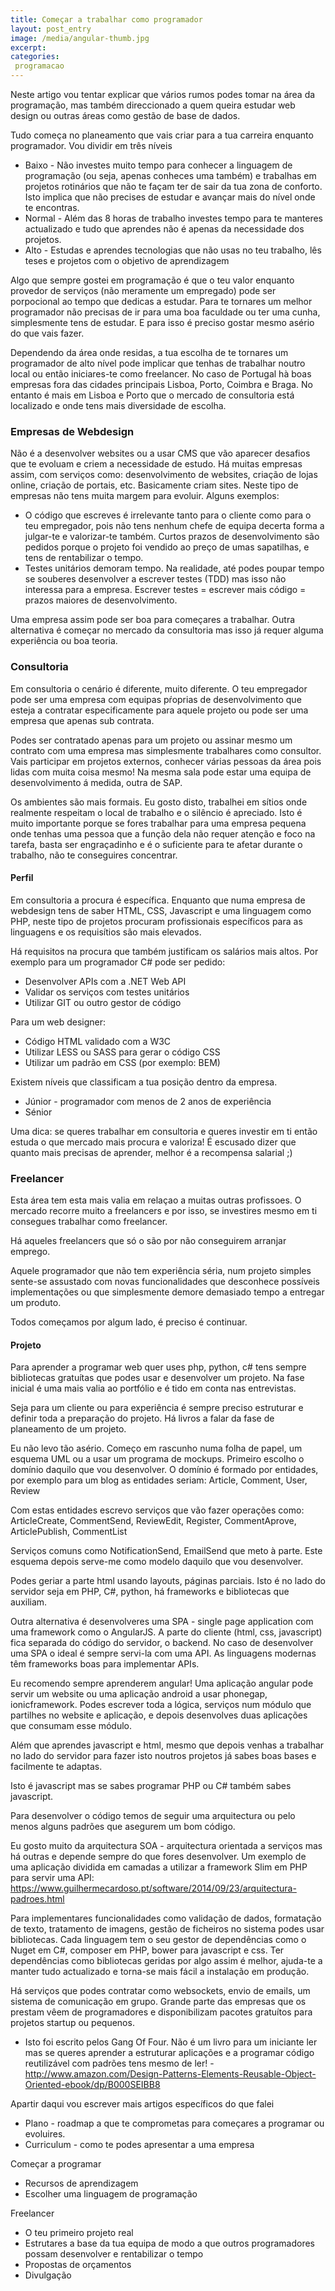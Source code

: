 ```yaml
---
title: Começar a trabalhar como programador
layout: post_entry
image: /media/angular-thumb.jpg
excerpt: 
categories:
 programacao
---
```


Neste artigo vou tentar explicar que vários rumos podes tomar na área da programação, mas também direccionado a quem queira estudar web design ou outras áreas como gestão de base de dados. 

Tudo começa no planeamento que vais criar para a tua carreira enquanto programador. Vou dividir em três níveis

 * Baixo - Não investes muito tempo para conhecer a linguagem de programação (ou seja, apenas conheces uma também) e trabalhas em projetos rotinários que não te façam ter de sair da tua zona de conforto. Isto implica que não precises de estudar e avançar mais do nível onde te encontras.
 * Normal - Além das 8 horas de trabalho investes tempo para te manteres actualizado e tudo que aprendes não é apenas da necessidade dos projetos. 
 * Alto - Estudas e aprendes tecnologias que não usas no teu trabalho, lês teses e projetos com o objetivo de aprendizagem

Algo que sempre gostei em programação é que o teu valor enquanto provedor de serviços (não meramente um empregado) pode ser porpocional ao tempo que dedicas a estudar. Para te tornares um melhor programador não precisas de ir para uma boa faculdade ou ter uma cunha, simplesmente tens de estudar. E para isso é preciso gostar mesmo asério do que vais fazer.

Dependendo da área onde residas, a tua escolha de te tornares um programador de alto nível pode implicar que tenhas de trabalhar noutro local ou então iniciares-te como freelancer. No caso de Portugal hà boas empresas fora das cidades principais Lisboa, Porto, Coimbra e Braga. No entanto é mais em Lisboa e Porto que o mercado de consultoria está localizado e onde tens mais diversidade de escolha.


### Empresas de Webdesign

Não é a desenvolver websites ou a usar CMS que vão aparecer desafios que te evoluam e criem a necessidade de estudo. Há muitas empresas assim, com serviços como: desenvolvimento de websites, criação de lojas online, criação de portais, etc. Basicamente criam sites. Neste tipo de empresas não tens muita margem para evoluir. Alguns exemplos:

 * O código que escreves é irrelevante tanto para o cliente como para o teu empregador, pois não tens nenhum chefe de equipa decerta forma a julgar-te e valorizar-te também. Curtos prazos de desenvolvimento são pedidos porque o projeto foi vendido ao preço de umas sapatilhas, e tens de rentabilizar o tempo.
 * Testes unitários demoram tempo. Na realidade, até podes poupar tempo se souberes desenvolver a escrever testes (TDD) mas isso não interessa para a empresa. Escrever testes = escrever mais código = prazos maiores de desenvolvimento.


Uma empresa assim pode ser boa para começares a trabalhar. Outra alternativa é começar no mercado da consultoria mas isso já requer alguma experiência ou boa teoria.

### Consultoria

Em consultoria o cenário é diferente, muito diferente. O teu empregador pode ser uma empresa com equipas pŕoprias de desenvolvimento que esteja a contratar especificamente para aquele projeto ou pode ser uma empresa que apenas sub contrata.

Podes ser contratado apenas para um projeto ou assinar mesmo um contrato com uma empresa mas simplesmente trabalhares como consultor. Vais participar em projetos externos, conhecer várias pessoas da área pois lidas com muita coisa mesmo! Na mesma sala pode estar uma equipa de desenvolvimento á medida, outra de SAP.

Os ambientes são mais formais. Eu gosto disto, trabalhei em sítios onde realmente respeitam o local de trabalho e o silêncio é apreciado. Isto é muito importante porque se fores trabalhar para uma empresa pequena onde tenhas uma pessoa que a função dela não requer atenção e foco na tarefa, basta ser engraçadinho e é o suficiente para te afetar durante o trabalho, não te conseguires concentrar.

#### Perfil

Em consultoria a procura é específica. Enquanto que numa empresa de webdesign tens de saber HTML, CSS, Javascript e uma linguagem como PHP, neste tipo de projetos procuram profissionais específicos para as linguagens e os requisítios são mais elevados.

Há requisitos na procura que também justificam os salários mais altos. Por exemplo para um programador C# pode ser pedido:

 * Desenvolver APIs com a .NET Web API
 * Validar os serviços com testes unitários
 * Utilizar GIT ou outro gestor de código

Para um web designer:
 
 * Código HTML validado com a W3C
 * Utilizar LESS ou SASS para gerar o código CSS
 * Utilizar um padrão em CSS (por exemplo: BEM)


Existem níveis que classificam a tua posição dentro da empresa. 
 
 * Júnior - programador com menos de 2 anos de experiência
 * Sénior

Uma dica: se queres trabalhar em consultoria e queres investir em ti então estuda o que mercado mais procura e valoriza! É escusado dizer que quanto mais precisas de aprender, melhor é a recompensa salarial ;)



### Freelancer

Esta área tem esta mais valia em relaçao a muitas outras profissoes. O mercado recorre muito a freelancers e por isso, se investires mesmo em ti consegues trabalhar como freelancer.

Há aqueles freelancers que só o são por não conseguirem arranjar emprego.

Aquele programador que não tem experiência séria, num projeto simples sente-se assustado com novas funcionalidades que desconhece possíveis implementações ou que simplesmente demore demasiado tempo a entregar um produto. 

Todos começamos por algum lado, é preciso é continuar.



#### Projeto

Para aprender a programar web quer uses php, python, c# tens sempre bibliotecas gratuítas que podes usar e desenvolver um projeto. Na fase inicial é uma mais valia ao portfólio e é tido em conta nas entrevistas.

Seja para um cliente ou para experiência é sempre preciso estruturar e definir toda a preparação do projeto. Há livros a falar da fase de planeamento de um projeto.


Eu não levo tão asério. Começo em rascunho numa folha de papel, um esquema UML ou a usar um programa de mockups. Primeiro escolho o domínio daquilo que vou desenvolver. O domínio é formado por entidades, por exemplo para um blog as entidades seriam: Article, Comment, User, Review

Com estas entidades escrevo serviços que vão fazer operações como: ArticleCreate, CommentSend, ReviewEdit, Register, CommentAprove, ArticlePublish, CommentList

Serviços comuns como NotificationSend, EmailSend que meto à parte. Este esquema depois serve-me como modelo daquilo que vou desenvolver. 

Podes geriar a parte html usando layouts, páginas parciais. Isto é no lado do servidor seja em PHP, C#, python, há frameworks e bibliotecas que auxiliam.

Outra alternativa é desenvolveres uma SPA - single page application com uma framework como o AngularJS. A parte do cliente (html, css, javascript) fica separada do código do servidor, o backend. No caso de desenvolver uma SPA o ideal é sempre servi-la com uma API. As linguagens modernas têm frameworks boas para implementar APIs.

Eu recomendo sempre aprenderem angular! Uma aplicação angular pode servir um website ou uma aplicação android a usar phonegap, ionicframework. Podes escrever toda a lógica, serviços num módulo que partilhes no website e aplicação, e depois desenvolves duas aplicações que consumam esse módulo.

Além que aprendes javascript e html, mesmo que depois venhas a trabalhar no lado do servidor para fazer isto noutros projetos já sabes boas bases e facilmente te adaptas.

Isto é javascript mas se sabes programar PHP ou C# também sabes javascript. 


Para desenvolver o código temos de seguir uma arquitectura ou pelo menos alguns padrões que asegurem um bom código. 

Eu gosto muito da arquitectura SOA - arquitectura orientada a serviços mas há outras e depende sempre do que fores desenvolver. Um exemplo de uma aplicação dividida em camadas a utilizar a framework Slim em PHP para servir uma API: https://www.guilhermecardoso.pt/software/2014/09/23/arquitectura-padroes.html

Para implementares funcionalidades como validação de dados, formatação de texto, tratamento de imagens, gestão de ficheiros no sistema podes usar bibliotecas. Cada linguagem tem o seu gestor de dependências como o Nuget em C#, composer em PHP, bower para javascript e css. Ter dependências como bibliotecas geridas por algo assim é melhor, ajuda-te a manter tudo actualizado e torna-se mais fácil a instalação em produção.

Há serviços que podes contratar como websockets, envio de emails, um sistema de comunicação em grupo. Grande parte das empresas que os prestam vêem de programadores e disponibilizam pacotes gratuítos para projetos startup ou pequenos. 


 * Isto foi escrito pelos Gang Of Four. Não é um livro para um iniciante ler mas se queres aprender a estruturar aplicações e a programar código reutilizável com padrões tens mesmo de ler! - http://www.amazon.com/Design-Patterns-Elements-Reusable-Object-Oriented-ebook/dp/B000SEIBB8



Apartir daqui vou escrever mais artigos específicos do que falei

 * Plano - roadmap a que te comprometas para começares a programar ou evoluires.
 * Curriculum - como te podes apresentar a uma empresa

Começar a programar
 
 * Recursos de aprendizagem
 * Escolher uma linguagem de programação


Freelancer

 * O teu primeiro projeto real
 * Estrutares a base da tua equipa de modo a que outros programadores possam desenvolver e rentabilizar o tempo
 * Propostas de orçamentos
 * Divulgação